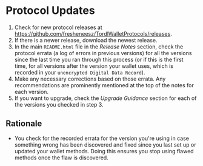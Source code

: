 # Protocol Updates

1. Check for new protocol releases at https://github.com/fresheneesz/TordlWalletProtocols/releases.
2. If there is a newer release, download the newest release.
3. In the main `README.html` file in the *Release Notes* section, check the protocol errata (a log of errors in previous versions) for all the versions since the last time you ran through this process (or if this is the first time, for all versions after the version your wallet uses, which is recorded in your `unencrypted Digital Data Record`).
4. Make any necessary corrections based on those errata. Any recommendations are prominently mentioned at the top of the notes for each version. 
5. If you want to upgrade, check the *Upgrade Guidance* section for each of the versions you checked in step 3.

## Rationale

* You check for the recorded errata for the version you're using in case something wrong has been discovered and fixed since you last set up or updated your wallet methods. Doing this ensures you stop using flawed methods once the flaw is discovered.
